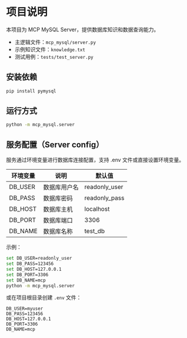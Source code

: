 # 项目说明

本项目为 MCP MySQL Server，提供数据库知识和数据查询能力。

- 主逻辑文件：`mcp_mysql/server.py`
- 示例知识文件：`knowledge.txt`
- 测试用例：`tests/test_server.py`

## 安装依赖
```bash
pip install pymysql
```

## 运行方式
```bash
python -m mcp_mysql.server
```

## 服务配置（Server config）

服务通过环境变量进行数据库连接配置，支持 .env 文件或直接设置环境变量。

| 环境变量 | 说明 | 默认值 |
|----------|------|--------|
| DB_USER  | 数据库用户名 | readonly_user |
| DB_PASS  | 数据库密码   | readonly_pass |
| DB_HOST  | 数据库主机   | localhost |
| DB_PORT  | 数据库端口   | 3306 |
| DB_NAME  | 数据库名称   | test_db |

示例：
```bash
set DB_USER=readonly_user
set DB_PASS=123456
set DB_HOST=127.0.0.1
set DB_PORT=3306
set DB_NAME=mcp
python -m mcp_mysql.server
```

或在项目根目录创建 `.env` 文件：
```
DB_USER=myuser
DB_PASS=123456
DB_HOST=127.0.0.1
DB_PORT=3306
DB_NAME=mcp
```